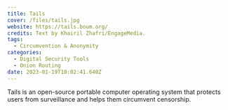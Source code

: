 ```yaml
---
title: Tails
cover: /files/tails.jpg
website: https://tails.boum.org/
credits: Text by Khairil Zhafri/EngageMedia.
tags:
  - Circumvention & Anonymity
categories:
  - Digital Security Tools
  - Onion Routing
date: 2023-01-19T10:02:41.640Z
---
```

Tails is an open-source portable computer operating system that protects users from surveillance and helps them circumvent censorship.